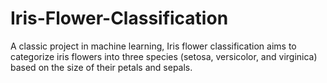 # Iris-Flower-Classification
A classic project in machine learning, Iris flower classification aims to categorize iris flowers into three species (setosa, versicolor, and virginica) based on the size of their petals and sepals.
